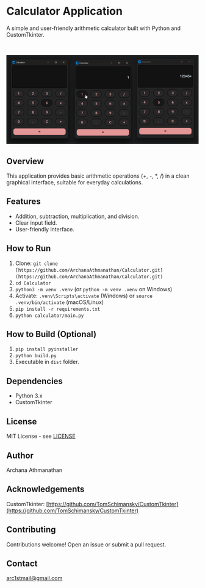 # Calculator Application

A simple and user-friendly arithmetic calculator built with Python and CustomTkinter. 

<br>

![Calculator Screenshot](./screenshot.png) 

## Overview

This application provides basic arithmetic operations (+, -, \*, /) in a clean graphical interface, suitable for everyday calculations.

## Features

*   Addition, subtraction, multiplication, and division.
*   Clear input field.
*   User-friendly interface.

## How to Run

1.  Clone: `git clone [https://github.com/ArchanaAthmanathan/Calculator.git](https://github.com/ArchanaAthmanathan/Calculator.git)`
2.  `cd Calculator`
3.  `python3 -m venv .venv` (or `python -m venv .venv` on Windows)
4.  Activate: `.venv\Scripts\activate` (Windows) or `source .venv/bin/activate` (macOS/Linux)
5.  `pip install -r requirements.txt`
6.  `python calculator/main.py`

## How to Build (Optional)

1.  `pip install pyinstaller`
2.  `python build.py`
3.  Executable in `dist` folder.

## Dependencies

*   Python 3.x
*   CustomTkinter

## License

MIT License - see [LICENSE](LICENSE)

## Author

Archana Athmanathan

## Acknowledgements

CustomTkinter: [https://github.com/TomSchimansky/CustomTkinter](https://github.com/TomSchimansky/CustomTkinter)

## Contributing

Contributions welcome! Open an issue or submit a pull request.

## Contact

arc1stmail@gmail.com
